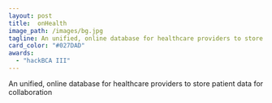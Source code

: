 ```yaml
---
layout: post
title:  onHealth
image_path: /images/bg.jpg
tagline: An unified, online database for healthcare providers to store patient data for collaboration
card_color: "#027DAD"
awards:
  - "hackBCA III"
---
```


An unified, online database for healthcare providers to store patient data for collaboration
